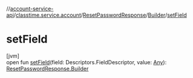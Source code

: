 //[account-service-api](../../../../index.md)/[classtime.service.account](../../index.md)/[ResetPasswordResponse](../index.md)/[Builder](index.md)/[setField](set-field.md)

# setField

[jvm]\
open fun [setField](set-field.md)(field: Descriptors.FieldDescriptor, value: [Any](https://kotlinlang.org/api/latest/jvm/stdlib/kotlin/-any/index.html)): [ResetPasswordResponse.Builder](index.md)
